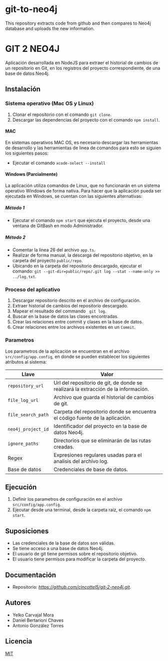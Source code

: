 # git-to-neo4j
This repository extracts code from github and then compares to Neo4j database and uploads the new information.


# GIT 2 NEO4J

Aplicación desarrollada en NodeJS para extraer el historial de cambios de un repositorio en Git, en los registros del proyecto correspondiente, de una base de datos Neo4j. 

## Instalación

### Sistema operativo (Mac OS y Linux)

1. Clonar el repositorio con el comando ```git clone```.
2. Descargar las dependencias del proyecto con el comando ```npm install```.


#### MAC

En sistemas operativos MAC OS, es necesario descargar las herramientas de desarrollo y las herramientas de linea de comandos para esto se siguien los siguientes pasos:

* Ejecutar el comando ```xcode-select --install```

#### Windows (Parcialmente)

La aplicación utiliza comandos de Linux, que no funcionarán en un sistema operativo Windows de forma nativa. 
Para hacer que la aplicación pueda ser ejecutada en Windows, se cuentan con las siguientes alternativas:

##### Método 1 
* Ejecutar el comando ```npm start``` que ejecuta el proyecto, desde una ventana de GitBash en modo Administrador.

##### Método 2
* Comentar la linea 26 del archivo ```app.ts```.
* Realizar de forma manual, la descarga del repositorio objetivo, en la carpeta del proyecto ```public/repo```.
* Ubicando en la carpeta del repositorio descargado, ejecutar el comando: ```git --git-dir=public/repo/.git log --stat --name-only >> ../log.txt```.

### Proceso del aplicativo

1. Descargar repositorio descrito en el archivo de configuración.
2. Extraer historial de cambios del repositorio descargado.
3. Mapear el resultado del commando ``` git log```.
4. Buscar en la base de datos las clases encontradas.
5. Crear las relaciones entre commit y clases en la base de datos.
6. Crear relaciones entre los archivos existentes en un ```Commit```.

### Parametros

Los parametros de la aplicación se encuentran en el archivo ```src/config/app.config```, en donde se pueden establecer los siguientes atributos al sistema:

| Llave                  | Valor                                                                              |
|------------------------|------------------------------------------------------------------------------------|
| ```repository_url```   | Url del repositorio de git, de donde se realizará la extracción de la información. |
| ```file_log_url```     | Archivo que guarda el historial de cambios de git.                                 |
| ```file_search_path``` | Carpeta del repositorio donde se encuentra el código fuente de la aplicación.      |
| ```neo4j_project_id``` | Identificador del proyecto en la base de datos Neo4j.                              |
| ```ignore_paths```     | Directorios que se eliminarán de las rutas creadas.                                |
| Regex                  | Expresiones regulares usadas para el analisis del archivo log.                     |
| Base de datos          | Credenciales de base de datos.                                                     |

## Ejecución

1. Definir los parametros de configuración en el archivo ```src/config/app.config```.
2. Ejecutar desde una terminal, desde la carpeta raíz, el comando ```npm start```.

## Suposiciones
* Las credenciales de la base de datos son válidas.
* Se tiene acceso a una base de datos Neo4j.
* El usuario de git tiene permisos sobre el repositorio objetivo.
* El usuario tiene permisos para modificar la carpeta del proyecto.

## Documentación

* Repositorio: _https://github.com/cincottel5/git-2-neo4j.git_.

## Autores
* Yelko Carvajal Mora
* Daniel Bertarioni Chaves
* Antonio González Torres

## Licencia
[MIT](https://choosealicense.com/licenses/mit/)